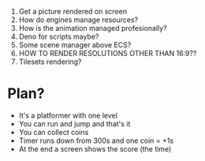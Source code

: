 1. Get a picture rendered on screen
2. How do engines manage resources?
3. How is the animation managed profesionally?
4. Deno for scripts maybe?
5. Some scene manager above ECS?
6. HOW TO RENDER RESOLUTIONS OTHER THAN 16:9??
7. Tilesets rendering?

# Plan?
- It's a platformer with one level
- You can run and jump and that's it
- You can collect coins
- Timer runs down from 300s and one coin = +1s
- At the end a screen shows the score (the time)

